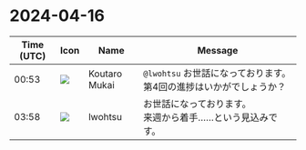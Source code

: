 # 2024-04-16

|Time (UTC)|Icon|Name|Message|
|---|---|---|---|
|00:53|![](https://avatars.slack-edge.com/2023-11-11/6180804843906_ec36242e3b721d6c30e9_72.png)|Koutaro Mukai|`@lwohtsu` お世話になっております。第4回の進捗はいかがでしょうか？|
|03:58|![](https://secure.gravatar.com/avatar/6a1342affe7c337c61db338b633abef3.jpg?s=72&d=https%3A%2F%2Fa.slack-edge.com%2Fdf10d%2Fimg%2Favatars%2Fava_0024-72.png)|lwohtsu|お世話になっております。<br>来週から着手……という見込みです。|
